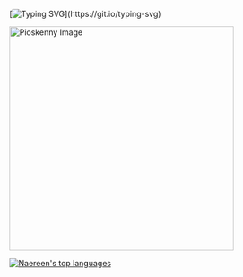 [![Typing SVG](https://readme-typing-svg.herokuapp.com?font=Fira+Code&duration=3000&pause=1000&color=2418F7&width=500&height=100&lines=Hi%2C+I'm+Piouskenny+%F0%9F%98%87;I'm+a+fullstack+web+developer+%F0%9F%98%81;I+use+Laravel++%F0%9F%91%8A%F0%9F%92%9B;Javascript+(React)%F0%9F%91%8C+%F0%9F%92%99%F0%9F%92%9B;And+I+Love+Tailwindcss%F0%9F%91%8C+%F0%9F%92%99%F0%9F%92%9B.)](https://git.io/typing-svg)


<a href="https://app.daily.dev/giftsegunade"><img src="https://user-images.githubusercontent.com/44513540/219904307-2a22fb21-fec9-468e-8a48-1f7d5f447229.jpg" width="400" alt="Pioskenny Image"/></a>


[![Naereen's top languages](https://github-readme-stats.vercel.app/api/top-langs/?username=piouskenny&theme=blue-green)](https://github.com/anuraghazra/github-readme-stats)
